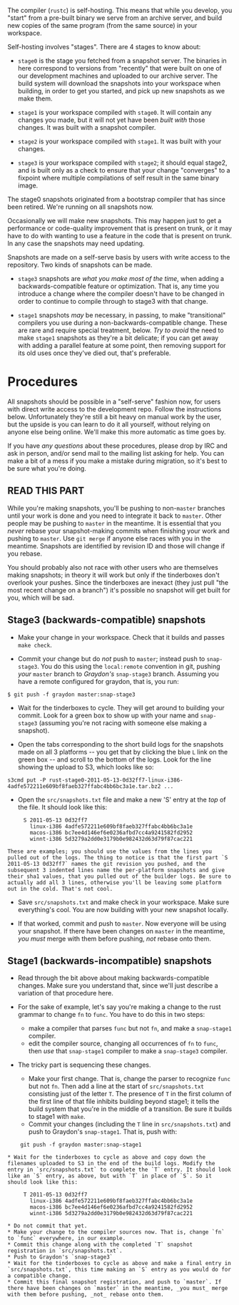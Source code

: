 The compiler (`rustc`) is self-hosting. This means that while you develop, you "start" from a pre-built binary we serve from an archive server, and build new copies of the same program (from the same source) in your workspace.

Self-hosting involves "stages". There are 4 stages to know about:

* `stage0` is the stage you fetched from a snapshot server. The binaries in here correspond to versions from "recently" that were built on one of our development machines and uploaded to our archive server. The build system will download the snapshots into your workspace when building, in order to get you started, and pick up new snapshots as we make them.

* `stage1` is your workspace compiled with `stage0`. It will contain any changes you made, but it will not yet have been *built with* those changes. It was built with a snapshot compiler.

* `stage2` is your workspace compiled with `stage1`. It was built with your changes.

* `stage3` is your workspace compiled with `stage2`; it should equal stage2, and is built only as a check to ensure that your change "converges" to a fixpoint where multiple compilations of self result in the same binary image.

The stage0 snapshots originated from a bootstrap compiler that has since been retired. We're running on all snapshots now.

Occasionally we will make new snapshots. This may happen just to get a performance or code-quality improvement that is present on trunk, or it may have to do with wanting to use a feature in the code that is present on trunk. In any case the snapshots may need updating.

Snapshots are made on a self-serve basis by users with write access to the repository. Two kinds of snapshots can be made.

* `stage3` snapshots are _what you make most of the time_, when adding a backwards-compatible feature or optimization. That is, any time you introduce a change where the compiler doesn't have to be changed in order to continue to compile through to stage3 with that change.

* `stage1` snapshots _may_ be necessary, in passing, to make "transitional" compilers you use during a non-backwards-compatible change. These are rare and require special treatment, below. _Try to avoid_ the need to make `stage1` snapshots as they're a bit delicate; if you can get away with adding a parallel feature at some point, then removing support for its old uses once they've died out, that's preferable.

# Procedures

All snapshots should be possible in a "self-serve" fashion now, for users with direct write access to the development repo. Follow the instructions below. Unfortunately they're still a bit heavy on manual work by the user, but the upside is you can learn to do it all yourself, without relying on anyone else being online. We'll make this more automatic as time goes by.

If you have _any questions_ about these procedures, please drop by IRC and ask in person, and/or send mail to the mailing list asking for help. You can make a bit of a mess if you make a mistake during migration, so it's best to be sure what you're doing.

## READ THIS PART

While you're making snapshots, you'll be pushing to non-`master` branches until your work is done and you need to integrate it back to `master`. Other people may be pushing to `master` in the meantime. It is essential that you _never_ rebase your snapshot-making commits when finishing your work and pushing to `master`. Use `git merge` if anyone else races with you in the meantime. Snapshots are identified by revision ID and those will change if you rebase.

You should probably also not race with other users who are themselves making snapshots; in theory it will work but only if the tinderboxes don't overlook your pushes. Since the tinderboxes are inexact (they just pull "the most recent change on a branch") it's possible no snapshot will get built for you, which will be sad.

## Stage3 (backwards-compatible) snapshots

* Make your change in your workspace. Check that it builds and passes `make check`.

* Commit your change but do _not_ push to `master`; instead push to `snap-stage3`. You do this using the `local:remote` convention in git, pushing _your_ `master` branch to _Graydon's_ `snap-stage3` branch. Assuming you have a remote configured for graydon, that is, you run:
```
$ git push -f graydon master:snap-stage3
```

* Wait for the tinderboxes to cycle. They will get around to building your commit. Look for a green box to show up with your name and `snap-stage3` (assuming you're not racing with someone else making a snapshot).

* Open the tabs corresponding to the short build logs for the snapshots made on all 3 platforms -- you get that by clicking the blue `L` link on the green box -- and scroll to the bottom of the logs. Look for the line showing the upload to S3, which looks like so:
```
s3cmd put -P rust-stage0-2011-05-13-0d32ff7-linux-i386-4adfe572211e609bf8faeb327ffabc4bb6bc3a1e.tar.bz2 ...
```

* Open the `src/snapshots.txt` file and make a new 'S' entry at the _top_ of the file. It should look like this:
```
     S 2011-05-13 0d32ff7
       linux-i386 4adfe572211e609bf8faeb327ffabc4bb6bc3a1e
       macos-i386 bc7ee4d146ef6e0236afbd7cc4a9241582fd2952
       winnt-i386 5d3279a2dd0e3179b0e982432d63d79f87cac221
```
    These are examples; you should use the values from the lines you pulled out of the logs. The thing to notice is that the first part `S 2011-05-13 0d32ff7` names the git revision you pushed, and the subsequent 3 indented lines name the per-platform snapshots and give their sha1 values, that you pulled out of the builder logs. Be sure to actually add all 3 lines, otherwise you'll be leaving some platform out in the cold. That's not cool.

* Save `src/snapshots.txt` and make check in your workspace. Make sure everything's cool. You are now building with your new snapshot locally.

* If that worked, commit and push to `master`. Now everyone will be using your snapshot. If there have been changes on `master` in the meantime, _you must_ merge with them before pushing, _not_ rebase onto them.

## Stage1 (backwards-incompatible) snapshots

* Read through the bit above about making backwards-compatible changes. Make sure you understand that, since we'll just describe a variation of that procedure here.

* For the sake of example, let's say you're making a change to the rust grammar to change `fn` to `func`. You have to do this in two steps: 
    * make a compiler that parses `func` but not `fn`, and make a `snap-stage1` compiler.
    * edit the compiler source, changing all occurrences of `fn` to `func`, then _use_ that `snap-stage1` compiler to make a `snap-stage3` compiler.

* The tricky part is sequencing these changes.
    * Make your first change. That is, change the parser to recognize `func` but not `fn`. Then add a line at the start of `src/snapshots.txt` consisting just of the letter `T`. The presence of `T` in the first column of the first line of that file inhibits building beyond stage1; it tells the build system that you're in the middle of a transition. Be sure it builds to stage1 with `make`.
    * Commit your changes (including the `T` line in `src/snapshots.txt`) and push to Graydon's `snap-stage1`. That is, push with:
```
    git push -f graydon master:snap-stage1
```
    * Wait for the tinderboxes to cycle as above and copy down the filenames uploaded to S3 in the end of the build logs. Modify the entry in `src/snapshots.txt` to complete the `T` entry. It should look like an `S` entry, as above, but with `T` in place of `S`. So it should look like this:
```
     T 2011-05-13 0d32ff7
       linux-i386 4adfe572211e609bf8faeb327ffabc4bb6bc3a1e
       macos-i386 bc7ee4d146ef6e0236afbd7cc4a9241582fd2952
       winnt-i386 5d3279a2dd0e3179b0e982432d63d79f87cac221
```
    * Do not commit that yet.
    * Make your change to the compiler sources now. That is, change `fn` to `func` everywhere, in our example.
    * Commit this change along with the completed `T` snapshot registration in `src/snapshots.txt`.
    * Push to Graydon's `snap-stage3`
    * Wait for the tinderboxes to cycle as above and make a final entry in `src/snapshots.txt`, this time making an `S` entry as you would do for a compatible change.
    * Commit this final snapshot registration, and push to `master`. If there have been changes on `master` in the meantime, _you must_ merge with them before pushing, _not_ rebase onto them.
